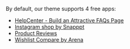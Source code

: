 By default, our theme supports 4 free apps:
* [HelpCenter - Build an Attractive FAQs Page](https://apps.shopify.com/helpcenter?page=1&rating=1)
* [Instagram shop by Snapppt](https://apps.shopify.com/instagram-shop-by-snapppt)
* [Product Reviews](https://apps.shopify.com/product-reviews)
* [Wishlist Compare by Arena](https://apps.arenatheme.com/install)
